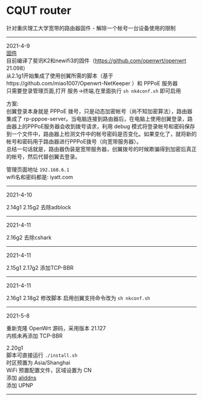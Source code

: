 # CQUT router
针对重庆理工大学宽带的路由器固件 - 解除一个帐号一台设备使用的限制  

_____________________________________________
2021-4-9  
[固件](固件)  
目前编译了斐讯K2和newifi3的固件（https://github.com/openwrt/openwrt 21.098）  
从2.1g1开始集成了使用创翼所需的脚本（基于https://github.com/miao1007/Openwrt-NetKeeper ）和 PPPoE 服务器  
只需要登录管理页面,打开 服务->终端,在里面执行 `sh nk4conf.sh` 即可启用  

方案:  
创翼登录本身就是 PPPoE 拨号，只是动态加密帐号（尚不知加密算法），路由器集成了 rp-pppoe-server。当电脑连接到路由器后，在电脑上使用创翼登录，路由器上的PPPoE服务器会收到拨号请求，利用 debug 模式将登录帐号和密码保存到一个文件中，路由器上检测文件中的帐号密码是否变化。如果变化了，就将新的帐号和密码用于路由器进行PPPoE拨号（向宽带服务器）。  
总结一句话就是，路由器伪装是宽带服务器，创翼拨号的时候欺骗得到加密后真正的帐号，然后代替创翼去登录。  

管理页面地址 `192.168.6.1`  
wifi名和密码都是:  iyatt.com  
____________________________________________
2021-4-10

2.14g1 2.15g2 去除adblock
____________________________________________
2021-4-11

2.16g2 去除cshark
____________________________________________
2021-4-11

2.15g1 2.17g2 添加TCP-BBR
____________________________________________
2021-4-11

2.16g1 2.18g2 修改脚本
启用创翼支持命令改为 `sh nkconf.sh`
____________________________________________
2021-5-8  

重新克隆 OpenWrt 源码，采用版本 21.127  
内核未再添加 TCP-BBR  

2.20g1   
脚本可直接运行  `./install.sh`  
时区预置为 Asia/Shanghai  
WiFi 预置配置文件，区域设置为 CN  
添加 [aliddns](https://github.com/honwen/luci-app-aliddns)  
添加 UPNP  
____________________________________________